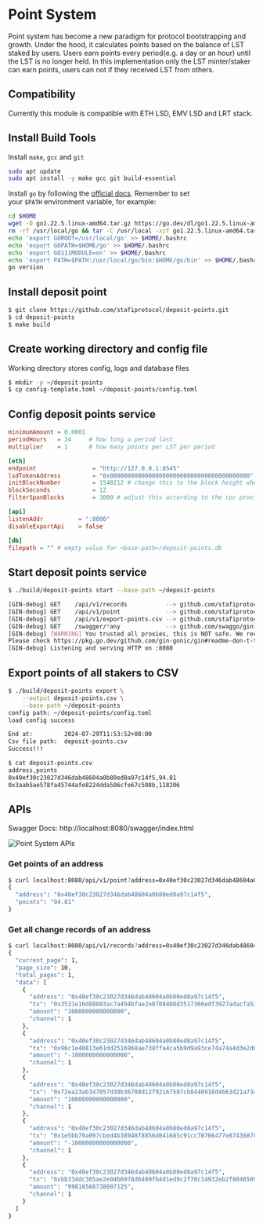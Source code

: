 # Point System

Point system has become a new paradigm for protocol bootstrapping and growth. Under the hood, it calculates points based on the balance of LST staked by users. Users earn points every period(e.g. a day or an hour) until the LST is no longer held. In this implementation only the LST minter/staker can earn points, users can not if they received LST from others.

## Compatibility

Currently this module is compatible with ETH LSD, EMV LSD and LRT stack.

## Install Build Tools

Install `make`, `gcc` and `git`

```bash
sudo apt update
sudo apt install -y make gcc git build-essential
```

Install `go` by following the [official docs](https://golang.org/doc/install). Remember to set your `$PATH` environment variable, for example:

```bash
cd $HOME
wget -O go1.22.5.linux-amd64.tar.gz https://go.dev/dl/go1.22.5.linux-amd64.tar.gz
rm -rf /usr/local/go && tar -C /usr/local -xzf go1.22.5.linux-amd64.tar.gz && rm go1.22.5.linux-amd64.tar.gz
echo 'export GOROOT=/usr/local/go' >> $HOME/.bashrc
echo 'export GOPATH=$HOME/go' >> $HOME/.bashrc
echo 'export GO111MODULE=on' >> $HOME/.bashrc
echo 'export PATH=$PATH:/usr/local/go/bin:$HOME/go/bin' >> $HOME/.bashrc && . $HOME/.bashrc
go version
```

## Install deposit point

```bash
$ git clone https://github.com/stafiprotocol/deposit-points.git
$ cd deposit-points
$ make build
```

## Create working directory and config file

Working directory stores config, logs and database files

```bash
$ mkdir -p ~/deposit-points
$ cp config-template.toml ~/deposit-points/config.toml
```

## Config deposit points service

```toml
minimumAmount = 0.0001
periodHours   = 24     # how long a period last
multiplier    = 1      # how many points per LST per period

[eth]
endpoint                = "http://127.0.0.1:8545"
lsdTokenAddress         = "0x0000000000000000000000000000000000000000"
initBlockNumber         = 1548212 # change this to the block height when the lsd token created at
blockSeconds            = 12
filterSpanBlocks        = 3000 # adjust this according to the rpc provider

[api]
listenAddr          = ":8080"
disableExportApi    = false

[db]
filepath = "" # empty value for <base-path>/deposit-points.db
```
## Start deposit points service

```bash
$ ./build/deposit-points start --base-path ~/deposit-points

[GIN-debug] GET    /api/v1/records           --> github.com/stafiprotocol/deposit-points/app.(*App).handleGetRecords-fm (3 handlers)
[GIN-debug] GET    /api/v1/point             --> github.com/stafiprotocol/deposit-points/app.(*App).handleGetPoint-fm (3 handlers)
[GIN-debug] GET    /api/v1/export-points.csv --> github.com/stafiprotocol/deposit-points/app.(*App).handleExport-fm (3 handlers)
[GIN-debug] GET    /swagger/*any             --> github.com/swaggo/gin-swagger.CustomWrapHandler.func1 (3 handlers)
[GIN-debug] [WARNING] You trusted all proxies, this is NOT safe. We recommend you to set a value.
Please check https://pkg.go.dev/github.com/gin-gonic/gin#readme-don-t-trust-all-proxies for details.
[GIN-debug] Listening and serving HTTP on :8080
```

## Export points of all stakers to CSV

```bash
$ ./build/deposit-points export \
    --output deposit-points.csv \
    --base-path ~/deposit-points
config path: ~/deposit-points/config.toml
load config success

End at:         2024-07-29T11:53:52+08:00
Csv file path:  deposit-points.csv
Success!!!
```

```bash
$ cat deposit-points.csv
address,points
0x40ef30c23027d346dab48604a0b80ed8a97c14f5,94.81
0x3aab5ae578fa45744afe8224dda506cfe67c508b,118206
```

## APIs

Swagger Docs: http://localhost:8080/swagger/index.html

![Point System APIs](/image/point_system/points-swagger.png 'Point System APIs')

### Get points of an address

```bash
$ curl localhost:8080/api/v1/point?address=0x40ef30c23027d346dab48604a0b80ed8a97c14f5 | jq
{
  "address": "0x40ef30c23027d346dab48604a0b80ed8a97c14f5",
  "points": "94.81"
}
```

### Get all change records of an address

```bash
$ curl localhost:8080/api/v1/records?address=0x40ef30c23027d346dab48604a0b80ed8a97c14f5 | jq
{
  "current_page": 1,
  "page_size": 10,
  "total_pages": 1,
  "data": [
    {
      "address": "0x40ef30c23027d346dab48604a0b80ed8a97c14f5",
      "tx": "0x3531e16d88083ac7a494bfae2e0708408d3517366edf3927adacfa5314cc4d20",
      "amount": "1000000000000000",
      "channel": 1
    },
    {
      "address": "0x40ef30c23027d346dab48604a0b80ed8a97c14f5",
      "tx": "0x96c1e40813e61dd2516968ae738ffa4ca5b9d9a93ce74a74a4d3e2d69ab2dce0",
      "amount": "-1000000000000000",
      "channel": 1
    },
    {
      "address": "0x40ef30c23027d346dab48604a0b80ed8a97c14f5",
      "tx": "0x72ea23ab347057d38b36708d12f92167587cb8440910d4663d21a7347360e677",
      "amount": "10000000000000000",
      "channel": 1
    },
    {
      "address": "0x40ef30c23027d346dab48604a0b80ed8a97c14f5",
      "tx": "0x1e5bb79a097cbed4b38948f8856d041685c91cc78706477e87436878e0ff87b6",
      "amount": "-10000000000000000",
      "channel": 1
    },
    {
      "address": "0x40ef30c23027d346dab48604a0b80ed8a97c14f5",
      "tx": "0xbb334dc365ae2e04b6978d6409fb4d1ed9c2f70c14932eb2f804650957ac637c",
      "amount": "99818568738607125",
      "channel": 1
    }
  ]
}
```

